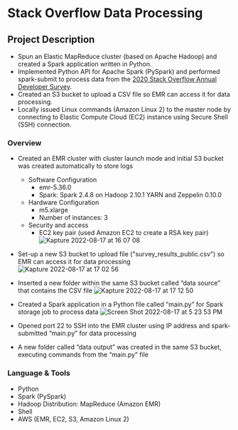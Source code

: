# Stack Overflow Data Processing
## **Project Description**

- Spun an Elastic MapReduce cluster (based on Apache Hadoop) and created a Spark application written in Python.
- Implemented Python API for Apache Spark (PySpark) and performed spark-submit to process data from the [2020 Stack Overflow Annual Developer Survey](https://insights.stackoverflow.com/survey).
- Created an S3 bucket to upload a CSV file so EMR can access it for data processing.
- Locally issued Linux commands (Amazon Linux 2) to the master node by connecting to Elastic Compute Cloud (EC2) instance using Secure Shell (SSH) connection.

### **Overview**

- Created an EMR cluster with cluster launch mode and initial S3 bucket was created automatically to store logs
    - Software Configuration
        - emr-5.36.0
        - Spark: Spark 2.4.8 on Hadoop 2.10.1 YARN and Zeppelin 0.10.0
    - Hardware Configuration
        - m5.xlarge
        - Number of instances: 3
    - Security and access
        - EC2 key pair (used Amazon EC2 to create a RSA key pair)
![Kapture 2022-08-17 at 16 07 08](https://user-images.githubusercontent.com/94224903/185259581-10e86439-fb22-48de-8593-f423cd1e2079.gif)
- Set-up a new S3 bucket to upload file ("survey_results_public.csv") so EMR can access it for data processing
![Kapture 2022-08-17 at 17 02 56](https://user-images.githubusercontent.com/94224903/185264338-9171114a-d83c-4018-bd85-8e164c3964d8.gif)
- Inserted a new folder within the same S3 bucket called “data source” that contains the CSV file
![Kapture 2022-08-17 at 17 12 50](https://user-images.githubusercontent.com/94224903/185265193-2391efaa-5f12-48a6-89c2-05a8fd609765.gif)
- Created a Spark application in a Python file called “main.py” for Spark storage job to process data
![Screen Shot 2022-08-17 at 5 23 53 PM](https://user-images.githubusercontent.com/94224903/185266449-a3a40036-ec3f-4e8f-9892-766baced7760.jpg)

- Opened port 22 to SSH into the EMR cluster using IP address and spark-submitted “main.py” for data processing
- A new folder called “data output” was created in the same S3 bucket, executing commands from the “main.py” file

### Language **& Tools**

- Python
- Spark (PySpark)
- Hadoop Distribution: MapReduce (Amazon EMR)
- Shell
- AWS (EMR, EC2, S3, Amazon Linux 2)

